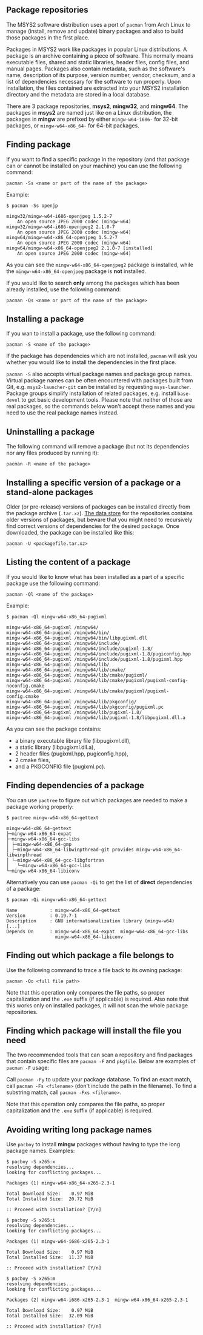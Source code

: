 ## Package repositories

The MSYS2 software distribution uses a port of `pacman` from Arch Linux to manage (install, remove and update) binary packages and also to build those packages in the first place.

Packages in MSYS2 work like packages in popular Linux distributions. A package is an archive containing a piece of software. This normally means executable files, shared and static libraries, header files, config files, and manual pages. Packages also contain metadata, such as the software's name, description of its purpose, version number, vendor, checksum, and a list of dependencies necessary for the software to run properly. Upon installation, the files contained are extracted into your MSYS2 installation directory and the metadata are stored in a local database.

There are 3 package repositories, **msys2**, **mingw32**, and **mingw64**. The packages in **msys2** are named just like on a Linux distribution, the packages in **mingw** are prefixed by either `mingw-w64-i686-` for 32-bit packages, or `mingw-w64-x86_64-` for 64-bit packages.


## Finding package

If you want to find a specific package in the repository (and that package can or cannot be installed on your machine) you can use the following command:

`pacman -Ss <name or part of the name of the package>`

Example:

`$ pacman -Ss openjp`

    mingw32/mingw-w64-i686-openjpeg 1.5.2-7
        An open source JPEG 2000 codec (mingw-w64)
    mingw32/mingw-w64-i686-openjpeg2 2.1.0-7
        An open source JPEG 2000 codec (mingw-w64)
    mingw64/mingw-w64-x86_64-openjpeg 1.5.2-7
        An open source JPEG 2000 codec (mingw-w64)
    mingw64/mingw-w64-x86_64-openjpeg2 2.1.0-7 [installed]
        An open source JPEG 2000 codec (mingw-w64)

As you can see the `mingw-w64-x86_64-openjpeg2` package is installed, while the `mingw-w64-x86_64-openjpeg` package is **not** installed.

If you would like to search **only** among the packages which has been already installed, use the following command:

`pacman -Qs <name or part of the name of the package>`

## Installing a package

If you wan to install a package, use the following command:

`pacman -S <name of the package>`

If the package has dependencies which are not installed, `pacman` will ask you whether you would like to install the dependencies in the first place.

`pacman -S` also accepts virtual package names and package group names. Virtual package names can be often encountered with packages built from Git, e.g. `msys2-launcher-git` can be installed by requesting `msys-launcher`. Package groups simplify installation of related packages, e.g. install `base-devel` to get basic development tools. Please note that neither of those are real packages, so the commands below won't accept these names and you need to use the real package names instead.

## Uninstalling a package

The following command will remove a package (but not its dependencies nor any files produced by running it):

`pacman -R <name of the package>`

## Installing a specific version of a package or a stand-alone packages

Older (or pre-release) versions of packages can be installed directly from the package archive (`.tar.xz`). [The data store](http://repo.msys2.org/) for the repositories contains older versions of packages, but beware that you might need to recursively find correct versions of dependencies for the desired package. Once downloaded, the package can be installed like this:

`pacman -U <packagefile.tar.xz>`

## Listing the content of a package

If you would like to know what has been installed as a part of a specific package use the following command:

`pacman -Ql <name of the package>`

Example:

`$ pacman -Ql mingw-w64-x86_64-pugixml`

```
mingw-w64-x86_64-pugixml /mingw64/
mingw-w64-x86_64-pugixml /mingw64/bin/
mingw-w64-x86_64-pugixml /mingw64/bin/libpugixml.dll
mingw-w64-x86_64-pugixml /mingw64/include/
mingw-w64-x86_64-pugixml /mingw64/include/pugixml-1.8/
mingw-w64-x86_64-pugixml /mingw64/include/pugixml-1.8/pugiconfig.hpp
mingw-w64-x86_64-pugixml /mingw64/include/pugixml-1.8/pugixml.hpp
mingw-w64-x86_64-pugixml /mingw64/lib/
mingw-w64-x86_64-pugixml /mingw64/lib/cmake/
mingw-w64-x86_64-pugixml /mingw64/lib/cmake/pugixml/
mingw-w64-x86_64-pugixml /mingw64/lib/cmake/pugixml/pugixml-config-noconfig.cmake
mingw-w64-x86_64-pugixml /mingw64/lib/cmake/pugixml/pugixml-config.cmake
mingw-w64-x86_64-pugixml /mingw64/lib/pkgconfig/
mingw-w64-x86_64-pugixml /mingw64/lib/pkgconfig/pugixml.pc
mingw-w64-x86_64-pugixml /mingw64/lib/pugixml-1.8/
mingw-w64-x86_64-pugixml /mingw64/lib/pugixml-1.8/libpugixml.dll.a
```

As you can see the package contains:
* a binary executable library file (libpugixml.dll),
* a static library (libpugixml.dll.a),
* 2 header files (pugixml.hpp, pugiconfig.hpp),
* 2 cmake files,
* and a PKGCONFIG file (pugixml.pc).

## Finding dependencies of a package

You can use `pactree` to figure out which packages are needed to make a package working properly:

`$ pactree mingw-w64-x86_64-gettext`

```
mingw-w64-x86_64-gettext
├─mingw-w64-x86_64-expat
├─mingw-w64-x86_64-gcc-libs
│ ├─mingw-w64-x86_64-gmp
│ ├─mingw-w64-x86_64-libwinpthread-git provides mingw-w64-x86_64-libwinpthread
│ └─mingw-w64-x86_64-gcc-libgfortran
│   └─mingw-w64-x86_64-gcc-libs
└─mingw-w64-x86_64-libiconv
```

Alternatively you can use `pacman -Qi` to get the list of **direct** dependencies of a package:

`$ pacman -Qi mingw-w64-x86_64-gettext`

```
Name            : mingw-w64-x86_64-gettext
Version         : 0.19.7-1
Description     : GNU internationalization library (mingw-w64)
[...]
Depends On      : mingw-w64-x86_64-expat  mingw-w64-x86_64-gcc-libs
                  mingw-w64-x86_64-libiconv
```

## Finding out which package a file belongs to

Use the following command to trace a file back to its owning package:

`pacman -Qo <full file path>`

Note that this operation only compares the file paths, so proper capitalization and the `.exe` suffix (if applicable) is required. Also note that this works only on installed packages, it will not scan the whole package repositories.

## Finding which package will install the file you need

The two recommended tools that can scan a repository and find packages that contain specific files are `pacman -F` and `pkgfile`. Below are examples of `pacman -F` usage:

Call `pacman -Fy` to update your package database. To find an exact match, call `pacman -Fs <filename>` (don't include the path in the filename). To find a substring match, call `pacman -Fxs <filename>`.

Note that this operation only compares the file paths, so proper capitalization and the `.exe` suffix (if applicable) is required.

## Avoiding writing long package names

Use `pacboy` to install **mingw** packages without having to type the long package names. Examples:

```
$ pacboy -S x265:x
resolving dependencies...
looking for conflicting packages...

Packages (1) mingw-w64-x86_64-x265-2.3-1

Total Download Size:    0.97 MiB
Total Installed Size:  20.72 MiB

:: Proceed with installation? [Y/n]
```
```
$ pacboy -S x265:i
resolving dependencies...
looking for conflicting packages...

Packages (1) mingw-w64-i686-x265-2.3-1

Total Download Size:    0.97 MiB
Total Installed Size:  11.37 MiB

:: Proceed with installation? [Y/n]
```
```
$ pacboy -S x265:m
resolving dependencies...
looking for conflicting packages...

Packages (2) mingw-w64-i686-x265-2.3-1  mingw-w64-x86_64-x265-2.3-1

Total Download Size:    0.97 MiB
Total Installed Size:  32.09 MiB

:: Proceed with installation? [Y/n]
```